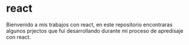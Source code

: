 # react
Bienvenido a mis trabajos con react, en este repositorio encontraras algunos prjectos que fui desarrollando durante mi proceso de apredisaje con react.
